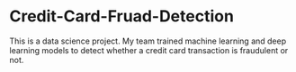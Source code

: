# Credit-Card-Fruad-Detection
This is a data science project. My team trained machine learning and deep learning models to detect whether a credit card transaction is fraudulent or not.
